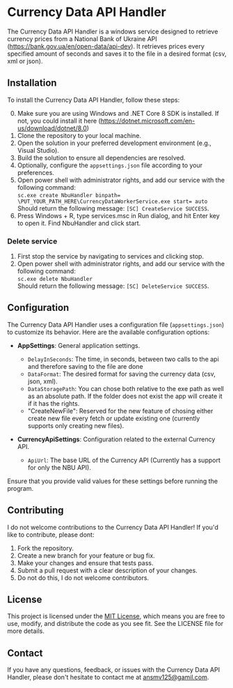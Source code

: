 # Currency Data API Handler

The Currency Data API Handler is a windows service designed to retrieve currency prices from a National Bank of Ukraine API (https://bank.gov.ua/en/open-data/api-dev). 
It retrieves prices every specified amount of seconds and saves it to the file in a desired format (csv, xml or json).

## Installation

To install the Currency Data API Handler, follow these steps:

0. Make sure you are using Windows and .NET Core 8 SDK is installed. If not, you could install it here (https://dotnet.microsoft.com/en-us/download/dotnet/8.0)
1. Clone the repository to your local machine.
2. Open the solution in your preferred development environment (e.g., Visual Studio).
3. Build the solution to ensure all dependencies are resolved.
4. Optionally, configure the `appsettings.json` file according to your preferences.
5. Open power shell with administrator rights, and add our service with the following command:  
`sc.exe create NbuHandler binpath= \PUT_YOUR_PATH_HERE\CurrencyDataWorkerService.exe start= auto`  
Should return the following message: `[SC] CreateService SUCCESS`.
6. Press Windows + R, type services.msc in Run dialog, and hit Enter key to open it. Find NbuHandler and click start.

### Delete service

1. First stop the service by navigating to services and clicking stop.
2. Open power shell with administrator rights, and add our service with the following command:  
`sc.exe delete NbuHandler`  
Should return the following message: `[SC] DeleteService SUCCESS`.

## Configuration

The Currency Data API Handler uses a configuration file (`appsettings.json`) to customize its behavior. Here are the available configuration options:

- **AppSettings**: General application settings.
  - `DelayInSeconds`: The time, in seconds, between two calls to the api and therefore saving to the file are done
  - `DataFormat`: The desired format for saving the currency data (csv, json, xml).
  - `DataStoragePath`: You can chose both relative to the exe path as well as an absolute path.
If the folder does not exist the app will create it if it has the rights.
  - "CreateNewFile": Reserved for the new feature of chosing either create new file every fetch or update existing one
(currently supports only creating new files).

- **CurrencyApiSettings**: Configuration related to the external Currency API.
  - `ApiUrl`: The base URL of the Currency API (Currently has a support for only the NBU API).

Ensure that you provide valid values for these settings before running the program.

## Contributing

I do not welcome contributions to the Currency Data API Handler! If you'd like to contribute, please dont:

1. Fork the repository.
2. Create a new branch for your feature or bug fix.
3. Make your changes and ensure that tests pass.
4. Submit a pull request with a clear description of your changes.
5. Do not do this, I do not welcome contributors.

## License

This project is licensed under the [MIT License](LICENSE), which means you are free to use, modify, and distribute the code as you see fit. See the LICENSE file for more details.

## Contact

If you have any questions, feedback, or issues with the Currency Data API Handler, please don't hesitate to contact me at [ansmv125@gamil.com](mailto:ansmv125@gamil.com).
